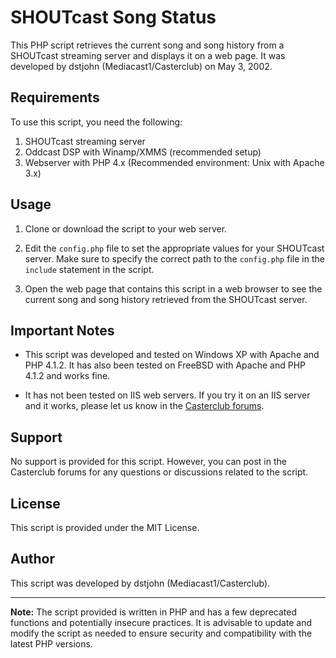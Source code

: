 # SHOUTcast Song Status

This PHP script retrieves the current song and song history from a SHOUTcast streaming server and displays it on a web page. It was developed by dstjohn (Mediacast1/Casterclub) on May 3, 2002.

## Requirements

To use this script, you need the following:

1. SHOUTcast streaming server
2. Oddcast DSP with Winamp/XMMS (recommended setup)
3. Webserver with PHP 4.x (Recommended environment: Unix with Apache 3.x)

## Usage

1. Clone or download the script to your web server.

2. Edit the `config.php` file to set the appropriate values for your SHOUTcast server. Make sure to specify the correct path to the `config.php` file in the `include` statement in the script.

3. Open the web page that contains this script in a web browser to see the current song and song history retrieved from the SHOUTcast server.

## Important Notes

- This script was developed and tested on Windows XP with Apache and PHP 4.1.2. It has also been tested on FreeBSD with Apache and PHP 4.1.2 and works fine.

- It has not been tested on IIS web servers. If you try it on an IIS server and it works, please let us know in the [Casterclub forums](http://casterclub.com/forums).

## Support

No support is provided for this script. However, you can post in the Casterclub forums for any questions or discussions related to the script.

## License

This script is provided under the MIT License.

## Author

This script was developed by dstjohn (Mediacast1/Casterclub).

---

**Note:** The script provided is written in PHP and has a few deprecated functions and potentially insecure practices. It is advisable to update and modify the script as needed to ensure security and compatibility with the latest PHP versions.
